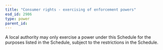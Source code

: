 ```yaml
---
title: "Consumer rights - exercising of enforcement powers"
esd_id: 2986
type: power
parent_id:  
---
```


A local authority may only exercise a power under this Schedule for the purposes listed in the Schedule, subject to the restrictions in the Schedule.

